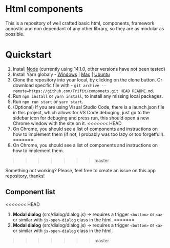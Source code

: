 # Html components
This is a repository of well crafted basic html, components, framework agnostic and non dependant of any other library, so they are as modular as possible.

# Quickstart
1. Install [Node](https://nodejs.org/en/) (currently using 14.1.0, other versions have not been tested)
2. Install Yarn globaly - [Windows](https://classic.yarnpkg.com/en/docs/install/#windows-stable) | [Mac](https://classic.yarnpkg.com/en/docs/install/#mac-stable) | [Ubuntu](https://classic.yarnpkg.com/en/docs/install/#debian-stable)
3. Clone the repository into your local, by clicking on the clone button. Or download specific file with - `git archive --remote=https://github.com/Trifit/componets.git HEAD README.md`.
4. Run `npm install` or `yarn install`, to install any missing local packages.
5. Run `npm run start` or `yarn start`.
6. (Optional) If you are using Visual Studio Code, there is a launch.json file in this project, which allows for VS Code debuging, just go to the sidebar icon for debuging and press run, this should open a new Chrome window with the site on it.
<<<<<<< HEAD
7. On Chrome, you should see a list of components and instructions on how to implement them (if not, I probably was too lazy or too forgetfull).
=======
7. On Chrome, you should see a list of components and instructions on how to implement them.
>>>>>>> master

Something not working? Please, feel free to create an issue on this app repository, thanks!

## Component list
<<<<<<< HEAD
1. **Modal dialog** (src/dialog/dialog.js) -> requires a trigger `<button>` or `<a>` or similar with `js-open-dialog` class in the html.
=======
1. **Modal dialog** (src/dialog/dialog.js) -> requires a trigger `<button>` or `<a>` or similar with `js-open-dialog` class in the html.
>>>>>>> master
